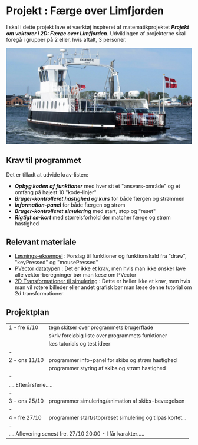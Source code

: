 # Projekt : Færge over Limfjorden 

I skal i dette projekt lave et værktøj inspireret af matematikprojektet ***Projekt om vektorer i 2D: Færge over Limfjorden***.
Udviklingen af projekterne skal foregå i grupper på 2 eller, hvis aftalt, 3 personer.

![faerge.png](faerge.png)

## Krav til programmet

Det er tilladt at udvide krav-listen:
- ***Opbyg koden af funktioner*** med hver sit et "ansvars-område" og et omfang på højest 10 "kode-linjer"
- ***Bruger-kontrolleret hastighed og kurs*** for både færgen og strømmen 
- ***Information-panel*** for både færgen og strøm
- ***Bruger-kontrolleret simulering*** med start, stop og "reset"
- ***Rigtigt sø-kort*** med størrelsforhold der matcher færge og strøm hastighed


## Relevant materiale

- [Løsnings-eksempel](projekt1eksempel.md) : Forslag til funktioner og funktionskald fra "draw", "keyPressed" og "mousePressed"        
- [PVector datatypen](https://processing.org/reference/PVector.html) : Det er ikke et krav, men hvis man ikke ønsker lave alle vektor-beregninger bør man læse om PVector     
- [2D Transformationer til simulering](https://processing.org/tutorials/transform2d) : Dette er heller ikke et krav, men hvis man vil rotere billeder eller andet grafisk bør man læse denne tutorial om 2d transformationer            

## Projektplan

<table>
    <tr>
        <td style = "text-align: left">1 - fre 6/10</td>
        <td style = "text-align: left">tegn skitser over programmets brugerflade</td>
    </tr>
    <tr>
        <td style = "text-align: left"></td>
        <td style = "text-align: left">skriv foreløbig liste over programmets funktioner</td>
    </tr>
    <tr>
        <td style = "text-align: left"></td>
        <td style = "text-align: left">læs tutorials og test ideer</td>
    </tr>
    <tr><td colspan="2">-</td></tr>
    <tr>
        <td style = "text-align: left">2 - ons 11/10</td>
        <td style = "text-align: left">programmer info-panel for skibs og strøm hastighed</td> 
    </tr>
    <tr>
        <td style = "text-align: left"></td>
        <td style = "text-align: left">programmer styring af skibs og strøm hastighed</td> 
    </tr>
    <tr><td colspan="2">-</td></tr>
    <tr><td colspan="2">.....Efterårsferie.....</td></tr>
    <tr><td colspan="2">-</td></tr>
    <tr>
        <td style = "text-align: left">3 - ons 25/10</td>
        <td style = "text-align: left">programmer simulering/animation af skibs-bevægelsen</td>
    </tr>
    <tr><td colspan="2">-</td></tr>
    <tr>
        <td style = "text-align: left">4 - fre 27/10</td>
        <td style = "text-align: left">programmer start/stop/reset simulering og tilpas kortet...</td>
    </tr>
    <tr><td colspan="2">-</td></tr>
    <tr>
        <td colspan="2">.....Aflevering senest fre. 27/10 20:00 - I får karakter.....</td>
    </tr>
</table>

